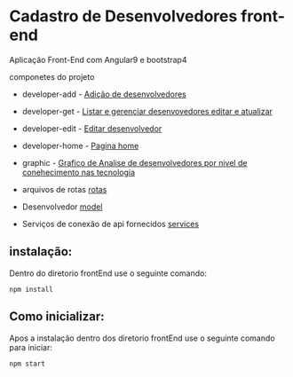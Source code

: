 # Cadastro de Desenvolvedores front-end

Aplicação Front-End com Angular9 e bootstrap4

componetes do projeto
- developer-add - [Adição de desenvolvedores](https://github.com/elvisthermo/crudAplication/tree/master/frontEnd/src/app/developer-add)
- developer-get - [Listar e gerenciar desenvovedores editar e atualizar](https://github.com/elvisthermo/crudAplication/tree/master/frontEnd/src/app/developer-get) 
- developer-edit - [Editar desenvolvedor](https://github.com/elvisthermo/crudAplication/tree/master/frontEnd/src/app/developer-edit)
- developer-home - [Pagina home](https://github.com/elvisthermo/crudAplication/tree/master/frontEnd/src/app/home)
- graphic - [Grafico de Analise de desenvolvedores por nivel de conehecimento nas tecnologia](https://github.com/elvisthermo/crudAplication/tree/master/frontEnd/src/app/graphic) 

- arquivos de rotas [rotas](https://github.com/elvisthermo/crudAplication/blob/master/frontEnd/src/app/app-routing.module.ts)
- Desenvolvedor [model](https://github.com/elvisthermo/crudAplication/blob/master/frontEnd/src/app/Developer.ts)
- Serviços de conexão de api fornecidos [services](https://github.com/elvisthermo/crudAplication/blob/master/frontEnd/src/app/developer.service.ts)

## instalação:
Dentro do diretorio frontEnd  use o seguinte comando:
```
npm install
```
## Como inicializar:
Apos a instalação dentro dos diretorio frontEnd use o seguinte comando para iniciar:
```
npm start
```
